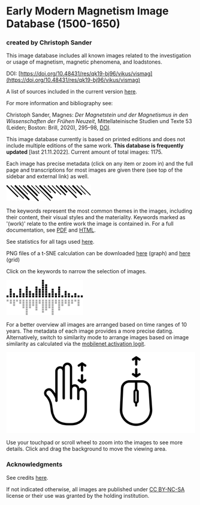 # Early Modern Magnetism Image Database (1500-1650)

### created by Christoph Sander

This image database includes all known images related to the investigation or usage of magnetism, magnetic phenomena, and loadstones.

DOI: [https://doi.org/10.48431/res/qk19-bj96/vikus/vismag](https://doi.org/10.48431/res/qk19-bj96/vikus/vismag)

A list of sources included in the current version [here](../../vismag_sources.html).

For more information and bibliography see:

Christoph Sander, Magnes: _Der Magnetstein und der Magnetismus in den Wissenschaften der Frühen Neuzeit_, Mittellateinische Studien und Texte 53 (Leiden; Boston: Brill, 2020), 295–98, [DOI](https://doi.org/10.1163/9789004419414).

This image database currently is based on printed editions and does not include multiple editions of the same work. **This database is frequently updated** [last 21.11.2022]. Current amount of total images: 1175.

Each image has precise metadata (click on any item or zoom in) and the full page and transcriptions for most images are given there (see top of the sidebar and external link) as well.

![tags](img/infobar_tags_b.svg)

The keywords represent the most common themes in the images, including their content, their visual styles and the materiality. Keywords marked as '(work)' relate to the entire work the image is contained in. For a full documentation, see [PDF](../../docs/tags.pdf) and [HTML](../../tags.html).

See statistics for all tags used [here](../../vismag_stats.html).

PNG files of a t-SNE calculation can be downloaded [here](matrix_tsne.png) (graph) and [here](grid_tsne.jpg) (grid)

Click on the keywords to narrow the selection of images.

![time](img/infobar_time_b.svg)

For a better overview all images are arranged based on time ranges of 10 years. The metadata of each image provides a more precise dating. Alternatively, switch to similarity mode to arrange images based on image similarity as calculated via the [mobilenet activation logit](https://beta.observablehq.com/@cpietsch/imagenet-activation-logit).

![time](img/infobar_scroll_b.svg)

Use your touchpad or scroll wheel to zoom into the images to see more details. Click and drag the background to move the viewing area.


### Acknowledgments
See credits [here](../../credits.html).

If not indicated otherwise, all images are published under [CC BY-NC-SA](https://creativecommons.org/licenses/by-nc-sa/4.0/) license or their use was granted by the holding institution.